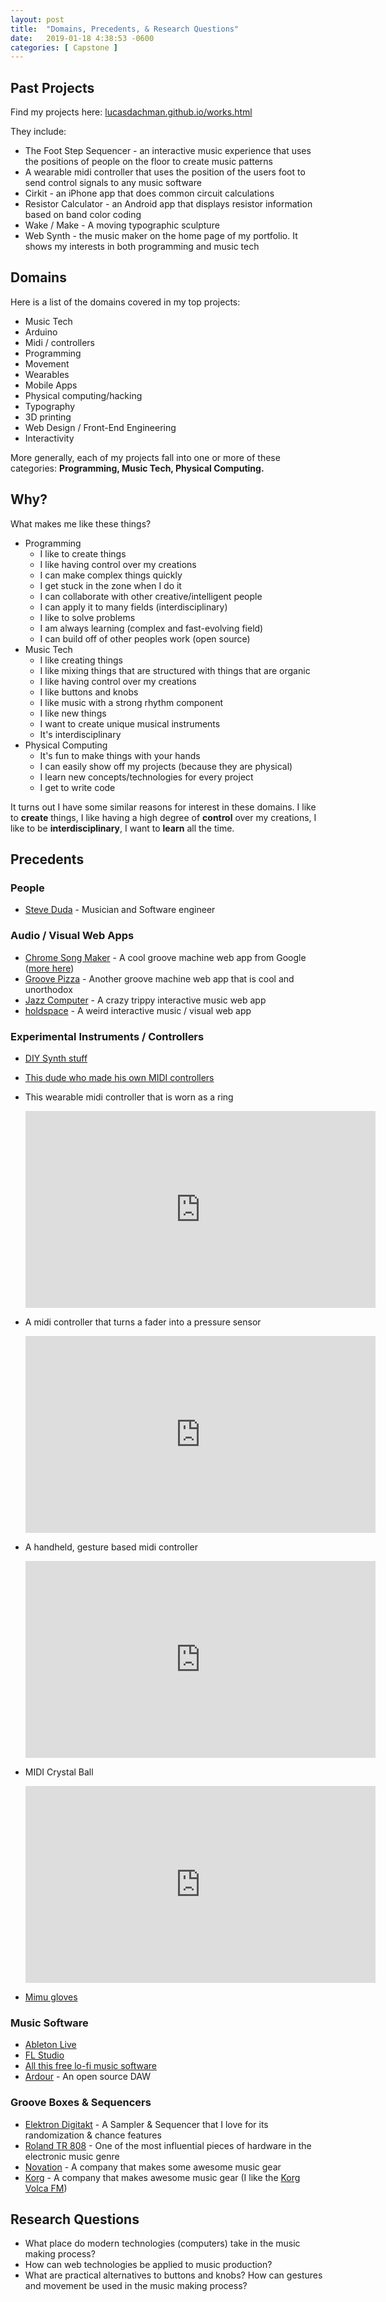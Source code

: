 ```yaml
---
layout: post
title:  "Domains, Precedents, & Research Questions"
date:   2019-01-18 4:38:53 -0600
categories: [ Capstone ]
---
```


## Past Projects

Find my projects here: [lucasdachman.github.io/works.html](https://lucasdachman.github.io/works.html)

They include:
- The Foot Step Sequencer - an interactive music experience that uses the positions of people on the floor to create music patterns
- A wearable midi controller that uses the position of the users foot to send control signals to any music software
- Cirkit - an iPhone app that does common circuit calculations
- Resistor Calculator - an Android app that displays resistor information based on band color coding
- Wake / Make - A moving typographic sculpture
- Web Synth - the music maker on the home page of my portfolio. It shows my interests in both programming and music tech

## Domains

Here is a list of the domains covered in my top projects:

- Music Tech
- Arduino
- Midi / controllers
- Programming
- Movement
- Wearables
- Mobile Apps
- Physical computing/hacking
- Typography
- 3D printing
- Web Design / Front-End Engineering
- Interactivity

More generally, each of my projects fall into one or more of these categories: **Programming, Music Tech, Physical Computing.**

## Why?

What makes me like these things? 

- Programming
    - I like to create things
    - I like having control over my creations
    - I can make complex things quickly
    - I get stuck in the zone when I do it
    - I can collaborate with other creative/intelligent people
    - I can apply it to many fields (interdisciplinary)
    - I like to solve problems
    - I am always learning (complex and fast-evolving field)
    - I can build off of other peoples work (open source)
- Music Tech
    - I like creating things
    - I like mixing things that are structured with things that are organic
    - I like having control over my creations
    - I like buttons and knobs
    - I like music with a strong rhythm component
    - I like new things
    - I want to create unique musical instruments
    - It's interdisciplinary
- Physical Computing
    - It's fun to make things with your hands
    - I can easily show off my projects (because they are physical)
    - I learn new concepts/technologies for every project
    - I get to write code

It turns out I have some similar reasons for interest in these domains. I like to **create** things, I like having a high degree of **control** over my creations, I like to be **interdisciplinary**, I want to **learn** all the time.

## Precedents

### People

- [Steve Duda](https://en.wikipedia.org/wiki/Steve_Duda) - Musician and Software engineer

### Audio / Visual Web Apps

- [Chrome Song Maker](https://musiclab.chromeexperiments.com/Song-Maker/) - A cool groove machine web app from Google ([more here](https://musiclab.chromeexperiments.com/))
- [Groove Pizza](https://apps.musedlab.org/groovepizza/) - Another groove machine web app that is cool and unorthodox
- [Jazz Computer](http://jazz.computer/) - A crazy trippy interactive music web app
- [holdspace](http://holdspace.surge.sh/) - A weird interactive music / visual web app

### Experimental Instruments / Controllers

- [DIY Synth stuff](https://syntherjack.net/how-to-start-synth-diy/)
- [This dude who made his own MIDI controllers](https://www.musiconerd.com/single-post/2017/07/04/This-is-how-I-build-my-own-MIDI-controllers-for-less-than-US4000-and-how-you-can-build-yours-too-2)
- This wearable midi controller that is worn as a ring
    <iframe width="560" height="315" src="https://www.youtube.com/embed/nxeE3GfRQ88" frameborder="0" allow="accelerometer; autoplay; encrypted-media; gyroscope; picture-in-picture" allowfullscreen></iframe>
- A midi controller that turns a fader into a pressure sensor
    <iframe width="560" height="315" src="https://www.youtube.com/embed/_MgdBYXMjUg" frameborder="0" allow="accelerometer; autoplay; encrypted-media; gyroscope; picture-in-picture" allowfullscreen></iframe>
- A handheld, gesture based midi controller
    <iframe width="560" height="315" src="https://www.youtube.com/embed/sYQ5bD6XMDY" frameborder="0" allow="accelerometer; autoplay; encrypted-media; gyroscope; picture-in-picture" allowfullscreen></iframe>
- MIDI Crystal Ball

    <iframe width="560" height="315" src="https://www.youtube.com/embed/EjGBLJ5hhMo" frameborder="0" allow="accelerometer; autoplay; encrypted-media; gyroscope; picture-in-picture" allowfullscreen></iframe>
- [Mimu gloves](https://mimugloves.com/)

### Music Software

- [Ableton Live](https://en.wikipedia.org/wiki/Ableton_Live)
- [FL Studio](https://en.wikipedia.org/wiki/FL_Studio)
- [All this free lo-fi music software](http://www.vst4free.com/)
- [Ardour](https://ardour.org/) - An open source DAW

### Groove Boxes & Sequencers

- [Elektron Digitakt](https://www.youtube.com/watch?v=8a7fC4UWXLU) - A Sampler & Sequencer that I love for its randomization & chance features
- [Roland TR 808](https://en.wikipedia.org/wiki/Roland_TR-808) - One of the most influential pieces of hardware in the electronic music genre
- [Novation](https://en.wikipedia.org/wiki/Novation_Digital_Music_Systems) - A company that makes some awesome music gear
- [Korg](https://en.wikipedia.org/wiki/Korg) - A company that makes awesome music gear (I like the [Korg Volca FM](https://www.youtube.com/watch?v=nUjc2RXhR80))

## Research Questions

- What place do modern technologies (computers) take in the music making process?
- How can web technologies be applied to music production?
- What are practical alternatives to buttons and knobs? How can gestures and movement be used in the music making process?